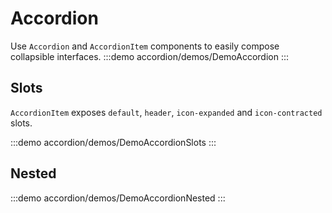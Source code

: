 <script setup>
import DemoAccordion from '@/components/accordion/demos/DemoAccordion.vue'
import DemoAccordionNested from '@/components/accordion/demos/DemoAccordionNested.vue'
import DemoAccordionSlots from '@/components/accordion/demos/DemoAccordionSlots.vue'
</script>

# Accordion

Use `Accordion` and `AccordionItem` components to easily compose collapsible interfaces.
:::demo accordion/demos/DemoAccordion
<DemoAccordion />
:::


## Slots

`AccordionItem` exposes `default`, `header`, `icon-expanded` and `icon-contracted` slots.

:::demo accordion/demos/DemoAccordionSlots
<DemoAccordionSlots />
:::

## Nested

:::demo accordion/demos/DemoAccordionNested
<DemoAccordionNested />
:::
